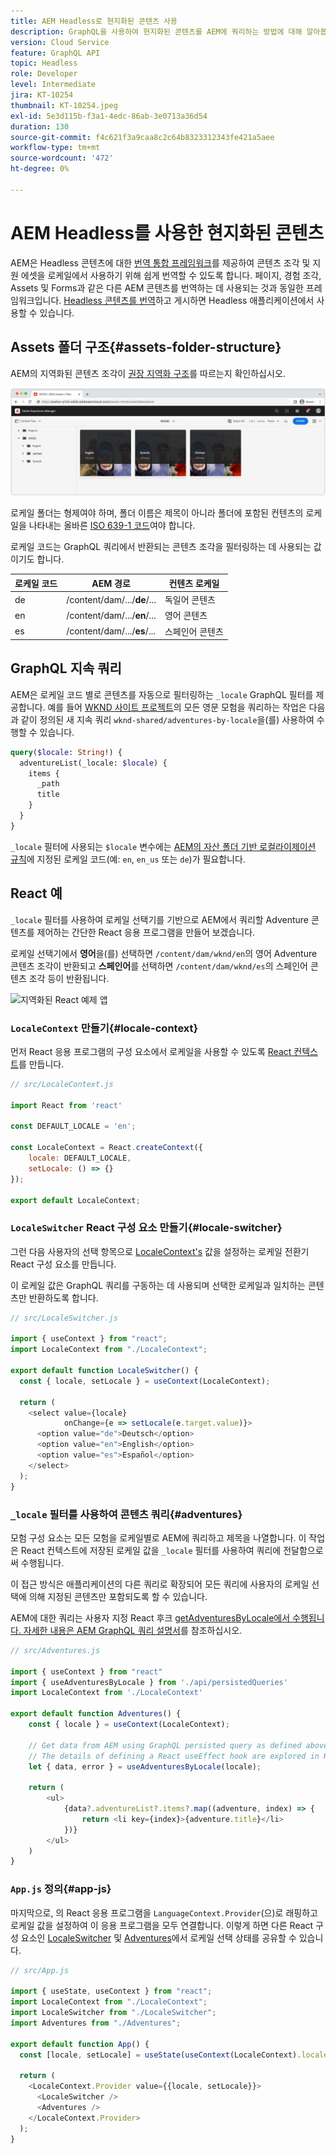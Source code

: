 ```yaml
---
title: AEM Headless로 현지화된 콘텐츠 사용
description: GraphQL을 사용하여 현지화된 콘텐츠를 AEM에 쿼리하는 방법에 대해 알아봅니다.
version: Cloud Service
feature: GraphQL API
topic: Headless
role: Developer
level: Intermediate
jira: KT-10254
thumbnail: KT-10254.jpeg
exl-id: 5e3d115b-f3a1-4edc-86ab-3e0713a36d54
duration: 130
source-git-commit: f4c621f3a9caa8c2c64b8323312343fe421a5aee
workflow-type: tm+mt
source-wordcount: '472'
ht-degree: 0%

---
```


# AEM Headless를 사용한 현지화된 콘텐츠

AEM은 Headless 콘텐츠에 대한 [번역 통합 프레임워크](https://experienceleague.adobe.com/docs/experience-manager-cloud-service/content/sites/administering/reusing-content/translation/integration-framework.html)를 제공하여 콘텐츠 조각 및 지원 에셋을 로케일에서 사용하기 위해 쉽게 번역할 수 있도록 합니다. 페이지, 경험 조각, Assets 및 Forms과 같은 다른 AEM 콘텐츠를 번역하는 데 사용되는 것과 동일한 프레임워크입니다. [Headless 콘텐츠를 번역](https://experienceleague.adobe.com/docs/experience-manager-cloud-service/content/headless/journeys/translation/overview.html?lang=ko-KR)하고 게시하면 Headless 애플리케이션에서 사용할 수 있습니다.

## Assets 폴더 구조{#assets-folder-structure}

AEM의 지역화된 콘텐츠 조각이 [권장 지역화 구조](https://experienceleague.adobe.com/docs/experience-manager-cloud-service/content/headless/journeys/translation/getting-started.html#recommended-structure)를 따르는지 확인하십시오.

![지역화된 AEM 자산 폴더](./assets/localized-content/asset-folders.jpg)

로케일 폴더는 형제여야 하며, 폴더 이름은 제목이 아니라 폴더에 포함된 컨텐츠의 로케일을 나타내는 올바른 [ISO 639-1 코드](https://en.wikipedia.org/wiki/List_of_ISO_639-1_codes)여야 합니다.

로케일 코드는 GraphQL 쿼리에서 반환되는 콘텐츠 조각을 필터링하는 데 사용되는 값이기도 합니다.

| 로케일 코드 | AEM 경로 | 컨텐츠 로케일 |
|--------------------------------|----------|----------|
| de | /content/dam/.../**de**/... | 독일어 콘텐츠 |
| en | /content/dam/.../**en**/... | 영어 콘텐츠 |
| es | /content/dam/.../**es**/... | 스페인어 콘텐츠 |

## GraphQL 지속 쿼리

AEM은 로케일 코드 별로 콘텐츠를 자동으로 필터링하는 `_locale` GraphQL 필터를 제공합니다. 예를 들어 [WKND 사이트 프로젝트](https://github.com/adobe/aem-guides-wknd)의 모든 영문 모험을 쿼리하는 작업은 다음과 같이 정의된 새 지속 쿼리 `wknd-shared/adventures-by-locale`을(를) 사용하여 수행할 수 있습니다.

```graphql
query($locale: String!) {
  adventureList(_locale: $locale) {
    items {      
      _path
      title
    }
  }
}
```

`_locale` 필터에 사용되는 `$locale` 변수에는 [AEM의 자산 폴더 기반 로컬라이제이션 규칙](#assets-folder-structure)에 지정된 로케일 코드(예: `en`, `en_us` 또는 `de`)가 필요합니다.

## React 예

`_locale` 필터를 사용하여 로케일 선택기를 기반으로 AEM에서 쿼리할 Adventure 콘텐츠를 제어하는 간단한 React 응용 프로그램을 만들어 보겠습니다.

로케일 선택기에서 __영어__&#x200B;을(를) 선택하면 `/content/dam/wknd/en`의 영어 Adventure 콘텐츠 조각이 반환되고 __스페인어__&#x200B;를 선택하면 `/content/dam/wknd/es`의 스페인어 콘텐츠 조각 등이 반환됩니다.

![지역화된 React 예제 앱](./assets/localized-content/react-example.png)

### `LocaleContext` 만들기{#locale-context}

먼저 React 응용 프로그램의 구성 요소에서 로케일을 사용할 수 있도록 [React 컨텍스트](https://reactjs.org/docs/context.html)를 만듭니다.

```javascript
// src/LocaleContext.js

import React from 'react'

const DEFAULT_LOCALE = 'en';

const LocaleContext = React.createContext({
    locale: DEFAULT_LOCALE, 
    setLocale: () => {}
});

export default LocaleContext;
```

### `LocaleSwitcher` React 구성 요소 만들기{#locale-switcher}

그런 다음 사용자의 선택 항목으로 [LocaleContext&#39;s](#locale-context) 값을 설정하는 로케일 전환기 React 구성 요소를 만듭니다.

이 로케일 값은 GraphQL 쿼리를 구동하는 데 사용되며 선택한 로케일과 일치하는 콘텐츠만 반환하도록 합니다.

```javascript
// src/LocaleSwitcher.js

import { useContext } from "react";
import LocaleContext from "./LocaleContext";

export default function LocaleSwitcher() {
  const { locale, setLocale } = useContext(LocaleContext);

  return (
    <select value={locale}
            onChange={e => setLocale(e.target.value)}>
      <option value="de">Deutsch</option>
      <option value="en">English</option>
      <option value="es">Español</option>
    </select>
  );
}
```

### `_locale` 필터를 사용하여 콘텐츠 쿼리{#adventures}

모험 구성 요소는 모든 모험을 로케일별로 AEM에 쿼리하고 제목을 나열합니다. 이 작업은 React 컨텍스트에 저장된 로케일 값을 `_locale` 필터를 사용하여 쿼리에 전달함으로써 수행됩니다.

이 접근 방식은 애플리케이션의 다른 쿼리로 확장되어 모든 쿼리에 사용자의 로케일 선택에 의해 지정된 콘텐츠만 포함되도록 할 수 있습니다.

AEM에 대한 쿼리는 사용자 지정 React 후크 [getAdventuresByLocale에서 수행됩니다. 자세한 내용은 AEM GraphQL 쿼리 설명서](./aem-headless-sdk.md)를 참조하십시오.

```javascript
// src/Adventures.js

import { useContext } from "react"
import { useAdventuresByLocale } from './api/persistedQueries'
import LocaleContext from './LocaleContext'

export default function Adventures() {
    const { locale } = useContext(LocaleContext);

    // Get data from AEM using GraphQL persisted query as defined above 
    // The details of defining a React useEffect hook are explored in How to > AEM Headless SDK
    let { data, error } = useAdventuresByLocale(locale);

    return (
        <ul>
            {data?.adventureList?.items?.map((adventure, index) => { 
                return <li key={index}>{adventure.title}</li>
            })}
        </ul>
    )
}
```

### `App.js` 정의{#app-js}

마지막으로, 의 React 응용 프로그램을 `LanguageContext.Provider`(으)로 래핑하고 로케일 값을 설정하여 이 응용 프로그램을 모두 연결합니다. 이렇게 하면 다른 React 구성 요소인 [LocaleSwitcher](#locale-switcher) 및 [Adventures](#adventures)에서 로케일 선택 상태를 공유할 수 있습니다.

```javascript
// src/App.js

import { useState, useContext } from "react";
import LocaleContext from "./LocaleContext";
import LocaleSwitcher from "./LocaleSwitcher";
import Adventures from "./Adventures";

export default function App() {
  const [locale, setLocale] = useState(useContext(LocaleContext).locale);

  return (
    <LocaleContext.Provider value={{locale, setLocale}}>
      <LocaleSwitcher />
      <Adventures />
    </LocaleContext.Provider>
  );
}
```
